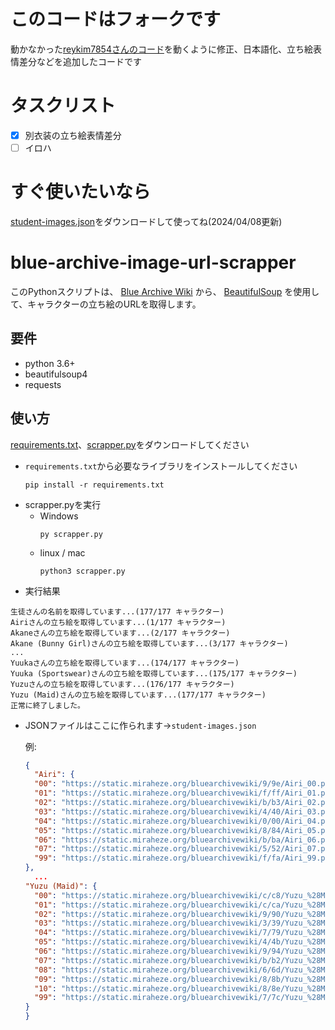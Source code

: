 # このコードはフォークです
動かなかった[reykim7854さんのコード](https://github.com/reykim7854/blue-archive-image-url-scrapper)を動くように修正、日本語化、立ち絵表情差分などを追加したコードです
# タスクリスト
- [x] 別衣装の立ち絵表情差分
- [ ] イロハ
# すぐ使いたいなら
[student-images.json](https://github.com/jpbtk/blue-archive-image-url-scrapper/blob/main/student-images.json)をダウンロードして使ってね(2024/04/08更新)
# blue-archive-image-url-scrapper
このPythonスクリプトは、 [Blue Archive Wiki](https://bluearchive.wiki/wiki) から、 [BeautifulSoup](https://www.crummy.com/software/BeautifulSoup/) を使用して、キャラクターの立ち絵のURLを取得します。
## 要件
- python 3.6+
- beautifulsoup4
- requests
## 使い方
[requirements.txt](https://github.com/jpbtk/blue-archive-image-url-scrapper/blob/main/requirements.txt)、[scrapper.py](https://github.com/jpbtk/blue-archive-image-url-scrapper/blob/main/scrapper.py)をダウンロードしてください
- `requirements.txt`から必要なライブラリをインストールしてください
  ```
  pip install -r requirements.txt
  ```
- scrapper.pyを実行
  - Windows
    ```
    py scrapper.py
    ```
  - linux / mac
    ```
    python3 scrapper.py
    ```
- 実行結果
```
生徒さんの名前を取得しています...(177/177 キャラクター)
Airiさんの立ち絵を取得しています...(1/177 キャラクター)
Akaneさんの立ち絵を取得しています...(2/177 キャラクター)
Akane (Bunny Girl)さんの立ち絵を取得しています...(3/177 キャラクター)
...
Yuukaさんの立ち絵を取得しています...(174/177 キャラクター)
Yuuka (Sportswear)さんの立ち絵を取得しています...(175/177 キャラクター)
Yuzuさんの立ち絵を取得しています...(176/177 キャラクター)
Yuzu (Maid)さんの立ち絵を取得しています...(177/177 キャラクター)
正常に終了しました。
```
- JSONファイルはここに作られます→`student-images.json`
  
  例:
  ```json
  {
    "Airi": {
    "00": "https://static.miraheze.org/bluearchivewiki/9/9e/Airi_00.png",
    "01": "https://static.miraheze.org/bluearchivewiki/f/ff/Airi_01.png",
    "02": "https://static.miraheze.org/bluearchivewiki/b/b3/Airi_02.png",
    "03": "https://static.miraheze.org/bluearchivewiki/4/40/Airi_03.png",
    "04": "https://static.miraheze.org/bluearchivewiki/0/00/Airi_04.png",
    "05": "https://static.miraheze.org/bluearchivewiki/8/84/Airi_05.png",
    "06": "https://static.miraheze.org/bluearchivewiki/b/ba/Airi_06.png",
    "07": "https://static.miraheze.org/bluearchivewiki/5/52/Airi_07.png",
    "99": "https://static.miraheze.org/bluearchivewiki/f/fa/Airi_99.png"
  },
    ...
  "Yuzu (Maid)": {
    "00": "https://static.miraheze.org/bluearchivewiki/c/c8/Yuzu_%28Maid%29_00.png",
    "01": "https://static.miraheze.org/bluearchivewiki/c/ca/Yuzu_%28Maid%29_01.png",
    "02": "https://static.miraheze.org/bluearchivewiki/9/90/Yuzu_%28Maid%29_02.png",
    "03": "https://static.miraheze.org/bluearchivewiki/3/39/Yuzu_%28Maid%29_03.png",
    "04": "https://static.miraheze.org/bluearchivewiki/7/79/Yuzu_%28Maid%29_04.png",
    "05": "https://static.miraheze.org/bluearchivewiki/4/4b/Yuzu_%28Maid%29_05.png",
    "06": "https://static.miraheze.org/bluearchivewiki/9/94/Yuzu_%28Maid%29_06.png",
    "07": "https://static.miraheze.org/bluearchivewiki/b/b2/Yuzu_%28Maid%29_07.png",
    "08": "https://static.miraheze.org/bluearchivewiki/6/6d/Yuzu_%28Maid%29_08.png",
    "09": "https://static.miraheze.org/bluearchivewiki/8/8b/Yuzu_%28Maid%29_09.png",
    "10": "https://static.miraheze.org/bluearchivewiki/8/8e/Yuzu_%28Maid%29_10.png",
    "99": "https://static.miraheze.org/bluearchivewiki/7/7c/Yuzu_%28Maid%29_99.png"
  }
  }
  ```
